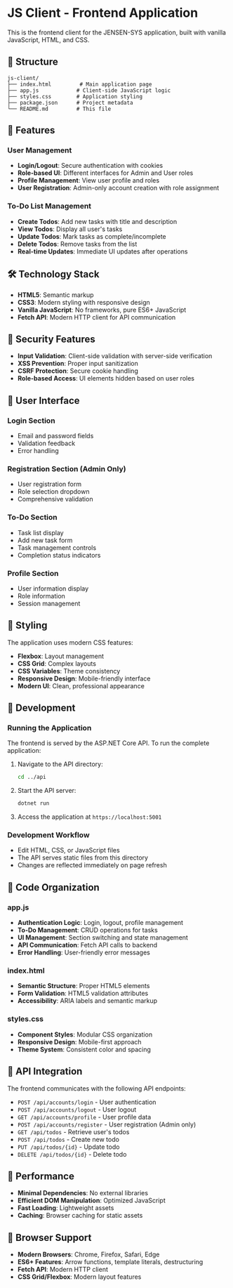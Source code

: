 # JS Client - Frontend Application

This is the frontend client for the JENSEN-SYS application, built with vanilla JavaScript, HTML, and CSS.

## 📁 Structure

```
js-client/
├── index.html         # Main application page
├── app.js            # Client-side JavaScript logic
├── styles.css        # Application styling
├── package.json      # Project metadata
└── README.md         # This file
```

## 🚀 Features

### User Management
- **Login/Logout**: Secure authentication with cookies
- **Role-based UI**: Different interfaces for Admin and User roles
- **Profile Management**: View user profile and roles
- **User Registration**: Admin-only account creation with role assignment

### To-Do List Management
- **Create Todos**: Add new tasks with title and description
- **View Todos**: Display all user's tasks
- **Update Todos**: Mark tasks as complete/incomplete
- **Delete Todos**: Remove tasks from the list
- **Real-time Updates**: Immediate UI updates after operations

## 🛠️ Technology Stack

- **HTML5**: Semantic markup
- **CSS3**: Modern styling with responsive design
- **Vanilla JavaScript**: No frameworks, pure ES6+ JavaScript
- **Fetch API**: Modern HTTP client for API communication

## 🔐 Security Features

- **Input Validation**: Client-side validation with server-side verification
- **XSS Prevention**: Proper input sanitization
- **CSRF Protection**: Secure cookie handling
- **Role-based Access**: UI elements hidden based on user roles

## 📱 User Interface

### Login Section
- Email and password fields
- Validation feedback
- Error handling

### Registration Section (Admin Only)
- User registration form
- Role selection dropdown
- Comprehensive validation

### To-Do Section
- Task list display
- Add new task form
- Task management controls
- Completion status indicators

### Profile Section
- User information display
- Role information
- Session management

## 🎨 Styling

The application uses modern CSS features:
- **Flexbox**: Layout management
- **CSS Grid**: Complex layouts
- **CSS Variables**: Theme consistency
- **Responsive Design**: Mobile-friendly interface
- **Modern UI**: Clean, professional appearance

## 🔧 Development

### Running the Application
The frontend is served by the ASP.NET Core API. To run the complete application:

1. Navigate to the API directory:
   ```bash
   cd ../api
   ```

2. Start the API server:
   ```bash
   dotnet run
   ```

3. Access the application at `https://localhost:5001`

### Development Workflow
- Edit HTML, CSS, or JavaScript files
- The API serves static files from this directory
- Changes are reflected immediately on page refresh

## 📝 Code Organization

### app.js
- **Authentication Logic**: Login, logout, profile management
- **To-Do Management**: CRUD operations for tasks
- **UI Management**: Section switching and state management
- **API Communication**: Fetch API calls to backend
- **Error Handling**: User-friendly error messages

### index.html
- **Semantic Structure**: Proper HTML5 elements
- **Form Validation**: HTML5 validation attributes
- **Accessibility**: ARIA labels and semantic markup

### styles.css
- **Component Styles**: Modular CSS organization
- **Responsive Design**: Mobile-first approach
- **Theme System**: Consistent color and spacing

## 🔄 API Integration

The frontend communicates with the following API endpoints:

- `POST /api/accounts/login` - User authentication
- `POST /api/accounts/logout` - User logout
- `GET /api/accounts/profile` - User profile data
- `POST /api/accounts/register` - User registration (Admin only)
- `GET /api/todos` - Retrieve user's todos
- `POST /api/todos` - Create new todo
- `PUT /api/todos/{id}` - Update todo
- `DELETE /api/todos/{id}` - Delete todo

## 🚀 Performance

- **Minimal Dependencies**: No external libraries
- **Efficient DOM Manipulation**: Optimized JavaScript
- **Fast Loading**: Lightweight assets
- **Caching**: Browser caching for static assets

## 🔧 Browser Support

- **Modern Browsers**: Chrome, Firefox, Safari, Edge
- **ES6+ Features**: Arrow functions, template literals, destructuring
- **Fetch API**: Modern HTTP client
- **CSS Grid/Flexbox**: Modern layout features
